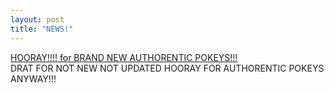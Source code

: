 ```yaml
---
layout: post
title: "NEWS!"
---
```



<span class="strike"><a href="http://yellow5.com/pokey/">HOORAY!!!! for BRAND NEW AUTHORENTIC POKEYS!!!</a></span>
<br />
DRAT FOR NOT NEW NOT UPDATED HOORAY FOR AUTHORENTIC POKEYS ANYWAY!!!
